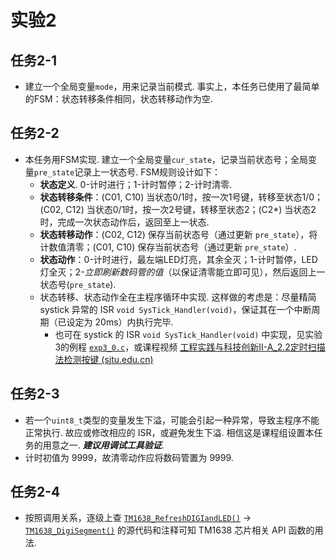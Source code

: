 # 实验2

## 任务2-1

- 建立一个全局变量`mode`，用来记录当前模式. 事实上，本任务已使用了最简单的FSM：状态转移条件相同，状态转移动作为空.

## 任务2-2

- 本任务用FSM实现. 建立一个全局变量`cur_state`，记录当前状态号；全局变量`pre_state`记录上一状态号. FSM规则设计如下：
  - **状态定义**. 0-计时进行；1-计时暂停；2-计时清零.
  - **状态转移条件**：(C01, C10) 当状态0/1时，按一次1号键，转移至状态1/0；(C02, C12) 当状态0/1时，按一次2号键，转移至状态2；(C2*) 当状态2时，完成一次状态动作后，返回至上一状态.
  - **状态转移动作**：(C02, C12) 保存当前状态号（通过更新 `pre_state`），将计数值清零；(C01, C10) 保存当前状态号（通过更新 `pre_state`）.
  - **状态动作**：0-计时进行，最左端LED灯亮，其余全灭；1-计时暂停，LED灯全灭；2-*立即刷新数码管的值*（以保证清零能立即可见），然后返回上一状态号(`pre_state`).
  - 状态转移、状态动作全在主程序循环中实现. 这样做的考虑是：尽量精简 systick 异常的 ISR `void SysTick_Handler(void)`，保证其在一个中断周期（已设定为 20ms）内执行完毕.
    - 也可在 systick 的 ISR `void SysTick_Handler(void)` 中实现，见实验3的例程 [`exp3_0.c`](../exp3/exp3_0.c)，或课程视频 [工程实践与科技创新II-A_2.2定时扫描法检测按键 (sjtu.edu.cn)](https://vshare.sjtu.edu.cn/play/cbc1b104598c0259b9a4de6087421c08)

## 任务2-3

- 若一个`uint8_t`类型的变量发生下溢，可能会引起一种异常，导致主程序不能正常执行. 故应或修改相应的 ISR，或避免发生下溢. 相信这是课程组设置本任务的用意之一. *__建议用调试工具验证__*.
- 计时初值为 9999，故清零动作应将数码管置为 9999.

## 任务2-4

- 按照调用关系，逐级上查 [`TM1638_RefreshDIGIandLED()`](tm1638.c) -> [`TM1638_DigiSegment()`](tm1638.c) 的源代码和注释可知 TM1638 芯片相关 API 函数的用法.
